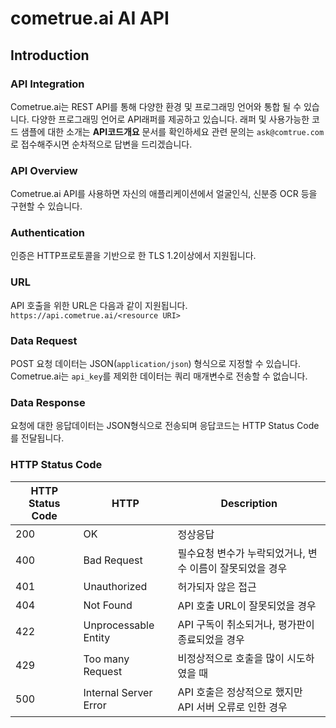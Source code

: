 # cometrue.ai AI API

## Introduction
### API Integration
Cometrue.ai는 REST API를 통해 다양한 환경 및 프로그래밍 언어와 통합 될 수 있습니다. 다양한 프로그래밍 언어로 API래퍼를 제공하고 있습니다. 래퍼 및 사용가능한 코드 샘플에 대한 소개는 **API코드개요** 문서를 확인하세요
관련 문의는 `ask@comtrue.com`로 접수해주시면 순차적으로 답변을 드리겠습니다.

### API Overview
Cometrue.ai API를 사용하면 자신의 애플리케이션에서 얼굴인식, 신분증 OCR 등을 구현할 수 있습니다.

### Authentication
인증은 HTTP프로토콜을 기반으로 한 TLS 1.2이상에서 지원됩니다.

### URL
API 호출을 위한 URL은 다음과 같이 지원됩니다.
`https://api.cometrue.ai/<resource URI>`

### Data Request
POST 요청 데이터는 JSON(`application/json`) 형식으로 지정할 수 있습니다.
Cometrue.ai는 `api_key`를 제외한 데이터는 쿼리 매개변수로 전송할 수 없습니다.

### Data Response
요청에 대한 응답데이터는 JSON형식으로 전송되며 응답코드는 HTTP Status Code를 전달됩니다.

### HTTP Status Code
HTTP Status Code | HTTP | Description
---------|----------|---------
 200 | OK | 정상응답
 400 | Bad Request | 필수요청 변수가 누락되었거나, 변수 이름이 잘못되었을 경우
 401 | Unauthorized | 허가되자 않은 접근
 404 | Not Found | API 호출 URL이 잘못되었을 경우
 422 | Unprocessable Entity | API 구독이 취소되거나, 평가판이 종료되었을 경우
 429 | Too many Request |비정상적으로 호출을 많이 시도하였을 때
 500 | Internal Server Error | API 호출은 정상적으로 했지만 API 서버 오류로 인한 경우


